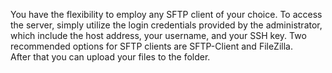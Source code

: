 You have the flexibility to employ any SFTP client of your choice. To access the server, simply utilize the login credentials provided by the administrator, which include the host address, your username, and your SSH key. Two recommended options for SFTP clients are SFTP-Client and FileZilla.
<br>
After that you can upload your files to the folder.